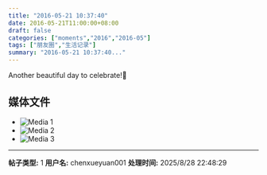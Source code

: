 ```yaml
---
title: "2016-05-21 10:37:40"
date: 2016-05-21T11:00:00+08:00
draft: false
categories: ["moments","2016","2016-05"]
tags: ["朋友圈","生活记录"]
summary: "2016-05-21 10:37:40..."
---
```


Another beautiful day to celebrate!🎉

## 媒体文件

- ![Media 1](/Moments/photos/2016-05-21/201605211037400.jpg)
- ![Media 2](/Moments/photos/2016-05-21/201605211037401.jpg)
- ![Media 3](/Moments/photos/2016-05-21/201605211037402.jpg)

---

**帖子类型:** 1
**用户名:** chenxueyuan001
**处理时间:** 2025/8/28 22:48:29